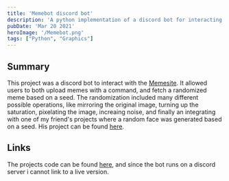 ```yaml
---
title: 'Memebot discord bot'
description: 'A python implementation of a discord bot for interacting with the memesite API'
pubDate: 'Mar 20 2021'
heroImage: '/Memebot.png'
tags: ["Python", "Graphics"]
---
```

## Summary

This project was a discord bot to interact with the [Memesite](https://madswolf.dk/projects/memesite).
It allowed users to both upload memes with a command, and fetch a randomized meme based on a seed.
The randomization included many different possible operations, like mirroring the original image, turning up the saturation, pixelating the image, increaing noise, and finally an integrating with one of my friend's projects where a random face was generated based on a seed. His project can be found [here](https://tobloef.com/projects?project=face-generator).

## Links

The projects code can be found [here](https://www.github.com/madswolf/memebot), and since the bot runs on a discord server i cannot link to a live version.
